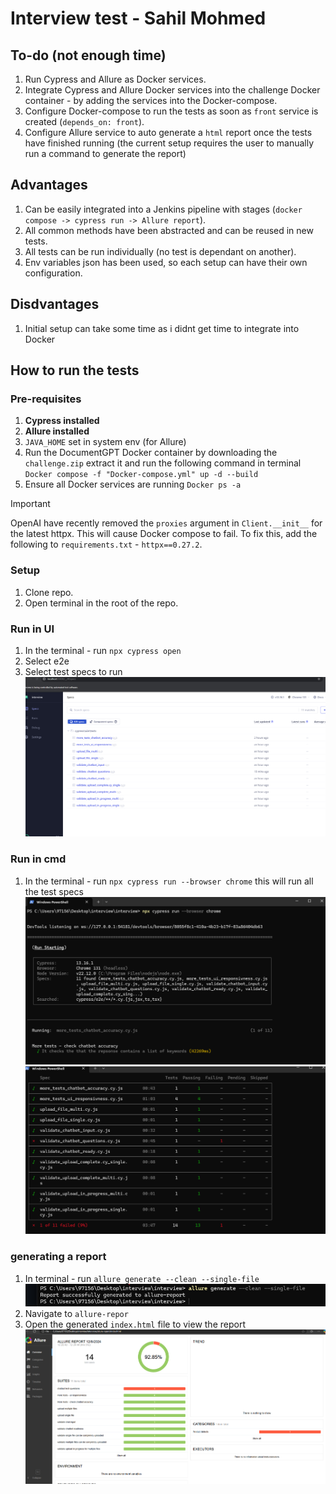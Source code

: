 # Interview test - Sahil Mohmed


## To-do (not enough time)
1. Run Cypress and Allure as Docker services.
2. Integrate Cypress and Allure Docker services into the challenge Docker container - by adding the services into the Docker-compose.
3. Configure Docker-compose to run the tests as soon as `front` service is created (`depends_on: front`).
4. Configure Allure service to auto generate a `html` report once the tests have finished running (the current setup requires the user to manually run a command to generate the report)

## Advantages
1. Can be easily integrated into a Jenkins pipeline with stages (`docker compose -> cypress run -> Allure report`).
2. All common methods have been abstracted and can be reused in new tests.
3. All tests can be run individually (no test is dependant on another).
4. Env variables json has been used, so each setup can have their own configuration.

## Disdvantages
1. Initial setup can take some time as i didnt get time to integrate into Docker


## How to run the tests
### Pre-requisites 
1. **Cypress installed**
2. **Allure installed**
3. `JAVA_HOME` set in system env (for Allure)
4. Run the DocumentGPT Docker container by downloading the `challenge.zip` extract it and run the following command in terminal `Docker compose -f "Docker-compose.yml" up -d --build`
5. Ensure all Docker services are running `Docker ps -a`
   
>[!IMPORTANT]
>OpenAI have recently removed the `proxies` argument in `Client.__init__` for the latest httpx. This will cause Docker compose to fail. To fix this, add the following to `requirements.txt` - `httpx==0.27.2`.

### Setup
1. Clone repo.
2. Open terminal in the root of the repo.

### Run in UI 
1. In the terminal - run `npx cypress open`
2. Select e2e
3. Select test specs to run
![Alt text](readme_files/run_ui.png)

### Run in cmd
1. In the terminal - run `npx cypress run --browser chrome` this will run all the test specs
![Alt text](readme_files/run_cmd.png)
![Alt text](readme_files/run_cmd2.png)

### generating a report
1. In terminal - run `allure generate --clean --single-file`
![Alt text](readme_files/allure1.png)
2. Navigate to `allure-repor`
3. Open the generated `index.html` file to view the report
![Alt text](readme_files/allure2.png)




